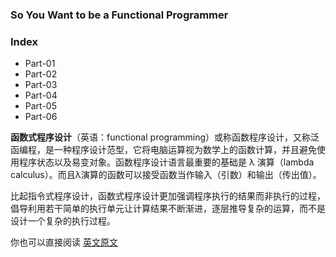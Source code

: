 ### So You Want to be a Functional Programmer

### Index

- Part-01
- Part-02
- Part-03
- Part-04
- Part-05
- Part-06



**函数式程序设计**（英语：functional programming）或称函数程序设计，又称泛函编程，是一种程序设计范型，它将电脑运算视为数学上的函数计算，并且避免使用程序状态以及易变对象。函数程序设计语言最重要的基础是 λ 演算（lambda calculus）。而且λ演算的函数可以接受函数当作输入（引数）和输出（传出值）。

比起指令式程序设计，函数式程序设计更加强调程序执行的结果而非执行的过程，倡导利用若干简单的执行单元让计算结果不断渐进，逐层推导复杂的运算，而不是设计一个复杂的执行过程。

你也可以直接阅读 [英文原文](https://medium.com/@cscalfani/so-you-want-to-be-a-functional-programmer-part-1-1f15e387e536) 
